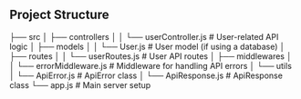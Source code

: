 
## Project Structure

├── src
│   ├── controllers
│   │   └── userController.js   # User-related API logic
│   ├── models
│   │   └── User.js             # User model (if using a database)
│   ├── routes
│   │   └── userRoutes.js       # User API routes
│   ├── middlewares
│   │   └── errorMiddleware.js  # Middleware for handling API errors
│   └── utils
│       └── ApiError.js         # ApiError class
│       └── ApiResponse.js      # ApiResponse class
└── app.js                      # Main server setup
